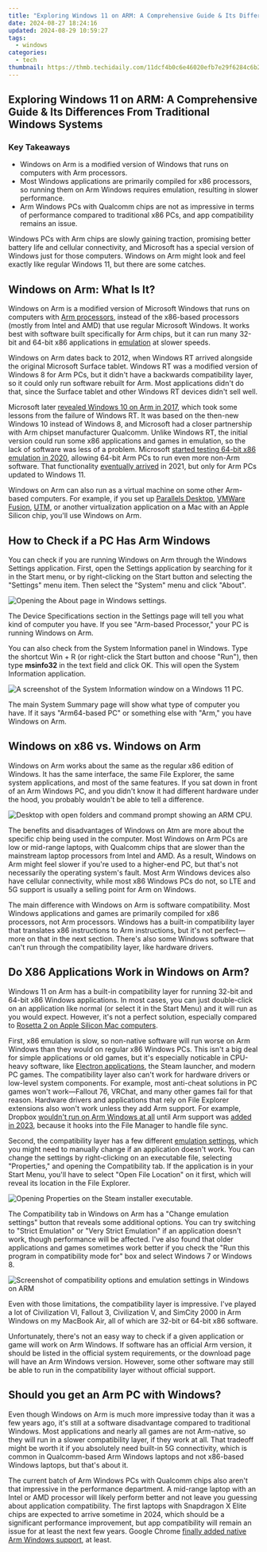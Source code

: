 ```yaml
---
title: "Exploring Windows 11 on ARM: A Comprehensive Guide & Its Differences From Traditional Windows Systems"
date: 2024-08-27 18:24:16
updated: 2024-08-29 10:59:27
tags:
  - windows
categories:
  - tech
thumbnail: https://thmb.techidaily.com/11dcf4b0c6e46020efb7e29f6284c6b2311802a84bad6c07d2660d7d7c1f1386.jpg
---
```


## Exploring Windows 11 on ARM: A Comprehensive Guide & Its Differences From Traditional Windows Systems

### Key Takeaways

* Windows on Arm is a modified version of Windows that runs on computers with Arm processors.
* Most Windows applications are primarily compiled for x86 processors, so running them on Arm Windows requires emulation, resulting in slower performance.
* Arm Windows PCs with Qualcomm chips are not as impressive in terms of performance compared to traditional x86 PCs, and app compatibility remains an issue.

 Windows PCs with Arm chips are slowly gaining traction, promising better battery life and cellular connectivity, and Microsoft has a special version of Windows just for those computers. Windows on Arm might look and feel exactly like regular Windows 11, but there are some catches.

##  Windows on Arm: What Is It?

 Windows on Arm is a modified version of Microsoft Windows that runs on computers with [Arm processors](https://buynow-reviews.techidaily.com/tablet-faceoff-determining-the-best-between-ipad-kindle-and-nook/), instead of the x86-based processors (mostly from Intel and AMD) that use regular Microsoft Windows. It works best with software built specifically for Arm chips, but it can run many 32-bit and 64-bit x86 applications in [emulation](https://fox-direct.techidaily.com/new-different-editions-of-windows-film-editor-software-for-2024/) at slower speeds.

 Windows on Arm dates back to 2012, when Windows RT arrived alongside the original Microsoft Surface tablet. Windows RT was a modified version of Windows 8 for Arm PCs, but it didn't have a backwards compatibility layer, so it could only run software rebuilt for Arm. Most applications didn't do that, since the Surface tablet and other Windows RT devices didn't sell well.

 Microsoft later [revealed Windows 10 on Arm in 2017](https://tools.techidaily.com/anandtech/products/), which took some lessons from the failure of Windows RT. It was based on the then-new Windows 10 instead of Windows 8, and Microsoft had a closer partnership with Arm chipset manufacturer Qualcomm. Unlike Windows RT, the initial version could run some x86 applications and games in emulation, so the lack of software was less of a problem. Microsoft [started testing 64-bit x86 emulation in 2020](https://blogs.windows.com/windows-insider/2020/12/10/introducing-x64-emulation-in-preview-for-windows-10-on-arm-pcs-to-the-windows-insider-program/), allowing 64-bit Arm PCs to run even more non-Arm software. That functionality [eventually arrived](https://www.theverge.com/2021/11/16/22785453/microsoft-windows-10-on-arm-x64-app-emulation) in 2021, but only for Arm PCs updated to Windows 11.

 Windows on Arm can also run as a virtual machine on some other Arm-based computers. For example, if you set up [Parallels Desktop](https://screen-mirror.techidaily.com/in-2024-how-to-cast-oneplus-11r-screen-to-pc-using-wifi-drfone-by-drfone-android/), [VMWare Fusion](https://graphic-issues.techidaily.com/accessing-hidden-screen-settings-in-nvidia/), [UTM](https://mac.getutm.app/), or another virtualization application on a Mac with an Apple Silicon chip, you'll use Windows on Arm.

##  How to Check if a PC Has Arm Windows

 You can check if you are running Windows on Arm through the Windows Settings application. First, open the Settings application by searching for it in the Start menu, or by right-clicking on the Start button and selecting the "Settings" menu item. Then select the "System" menu and click "About".

![Opening the About page in Windows settings.](https://static1.howtogeekimages.com/wordpress/wp-content/uploads/2024/01/untitled-2.png) 

 The Device Specifications section in the Settings page will tell you what kind of computer you have. If you see "Arm-based Processor," your PC is running Windows on Arm.

 You can also check from the System Information panel in Windows. Type the shortcut Win + R (or right-click the Start button and choose "Run"), then type **msinfo32** in the text field and click OK. This will open the System Information application.

![A screenshot of the System Information window on a Windows 11 PC.](https://static1.howtogeekimages.com/wordpress/wp-content/uploads/2024/01/clipboard-jan-26-2024-at-2-42-pm.png) 

 The main System Summary page will show what type of computer you have. If it says "Arm64-based PC" or something else with "Arm," you have Windows on Arm.

##  Windows on x86 vs. Windows on Arm

 Windows on Arm works about the same as the regular x86 edition of Windows. It has the same interface, the same File Explorer, the same system applications, and most of the same features. If you sat down in front of an Arm Windows PC, and you didn't know it had different hardware under the hood, you probably wouldn't be able to tell a difference.

![Desktop with open folders and command prompt showing an ARM CPU.](https://static1.howtogeekimages.com/wordpress/wp-content/uploads/2024/01/untitled2.png) 

 The benefits and disadvantages of Windows on Atm are more about the specific chip being used in the computer. Most Windows on Arm PCs are low or mid-range laptops, with Qualcomm chips that are slower than the mainstream laptop processors from Intel and AMD. As a result, Windows on Arm might feel slower if you're used to a higher-end PC, but that's not necessarily the operating system's fault. Most Arm Windows devices also have cellular connectivity, while most x86 Windows PCs do not, so LTE and 5G support is usually a selling point for Arm on Windows.

 The main difference with Windows on Arm is software compatibility. Most Windows applications and games are primarily compiled for x86 processors, not Arm processors. Windows has a built-in compatibility layer that translates x86 instructions to Arm instructions, but it's not perfect—more on that in the next section. There's also some Windows software that can't run through the compatibility layer, like hardware drivers.

##  Do X86 Applications Work in Windows on Arm?

 Windows 11 on Arm has a built-in compatibility layer for running 32-bit and 64-bit x86 Windows applications. In most cases, you can just double-click on an application like normal (or select it in the Start Menu) and it will run as you would expect. However, it's not a perfect solution, especially compared to [Rosetta 2 on Apple Silicon Mac computers](https://instagram-video-recordings.techidaily.com/updated-2024-approved-demystifying-viewer-statistics-on-instagram-images/).

 First, x86 emulation is slow, so non-native software will run worse on Arm Windows than they would on regular x86 Windows PCs. This isn't a big deal for simple applications or old games, but it's especially noticable in CPU-heavy software, like [Electron applications](https://fox-helps.techidaily.com/2024-approved-transform-every-moment-top-ideas-for-productive-podcast-sessions/), the Steam launcher, and modern PC games. The compatibility layer also can't work for hardware drivers or low-level system components. For example, most anti-cheat solutions in PC games won't work—Fallout 76, VRChat, and many other games fail for that reason. Hardware drivers and applications that rely on File Explorer extensions also won't work unless they add Arm support. For example, Dropbox [wouldn't run on Arm Windows at all](https://answers.microsoft.com/en-us/surface/forum/all/dropbox-desktop-app-on-surface-pro-x-arm64/7508a169-8821-44d0-8eac-0cbd94befa60) until Arm support was [added in 2023](https://mspoweruser.com/dropbox-arm64-windows-download/), because it hooks into the File Manager to handle file sync.

 Second, the compatibility layer has a few different [emulation settings](https://learn.microsoft.com/en-us/windows/arm/apps-on-arm-program-compat-troubleshooter), which you might need to manually change if an application doesn't work. You can change the settings by right-clicking on an executable file, selecting "Properties," and opening the Compatibility tab. If the application is in your Start Menu, you'll have to select "Open File Location" on it first, which will reveal its location in the File Explorer.

![Opening Properties on the Steam installer executable.](https://static1.howtogeekimages.com/wordpress/wp-content/uploads/2024/01/clipboard-jan-26-2024-at-4-41-pm.png) 

 The Compatibility tab in Windows on Arm has a "Change emulation settings" button that reveals some additional options. You can try switching to "Strict Emulation" or "Very Strict Emulation" if an application doesn't work, though performance will be affected. I've also found that older applications and games sometimes work better if you check the "Run this program in compatibility mode for" box and select Windows 7 or Windows 8.

![Screenshot of compatibility options and emulation settings in Windows on ARM](https://static1.howtogeekimages.com/wordpress/wp-content/uploads/2024/01/clipboard-jan-26-2024-at-4-45-pm.png) 

 Even with those limitations, the compatibility layer is impressive. I've played a lot of Civilization VI, Fallout 3, Civilization V, and SimCity 2000 in Arm Windows on my MacBook Air, all of which are 32-bit or 64-bit x86 software.

 Unfortunately, there's not an easy way to check if a given application or game will work on Arm Windows. If software has an official Arm version, it should be listed in the official system requirements, or the download page will have an Arm Windows version. However, some other software may still be able to run in the compatibility layer without official support.

##  Should you get an Arm PC with Windows?

 Even though Windows on Arm is much more impressive today than it was a few years ago, it's still at a software disadvantage compared to traditional Windows. Most applications and nearly all games are not Arm-native, so they will run in a slower compatibility layer, if they work at all. That tradeoff might be worth it if you absolutely need built-in 5G connectivity, which is common in Qualcomm-based Arm Windows laptops and not x86-based Windows laptops, but that's about it.

 The current batch of Arm Windows PCs with Qualcomm chips also aren't that impressive in the performance department. A mid-range laptop with an Intel or AMD processor will likely perform better and not leave you guessing about application compatibility. The first laptops with Snapdragon X Elite chips are expected to arrive sometime in 2024, which should be a significant performance improvement, but app compatibility will remain an issue for at least the next few years. Google Chrome [finally added native Arm Windows support](https://instagram-clips.techidaily.com/updated-2024-approved-achieve-visual-harmony-optimal-sizing-for-instagram-videos/), at least.

<ins class="adsbygoogle"
     style="display:block"
     data-ad-format="autorelaxed"
     data-ad-client="ca-pub-7571918770474297"
     data-ad-slot="1223367746"></ins>



<ins class="adsbygoogle"
     style="display:block"
     data-ad-client="ca-pub-7571918770474297"
     data-ad-slot="8358498916"
     data-ad-format="auto"
     data-full-width-responsive="true"></ins>
